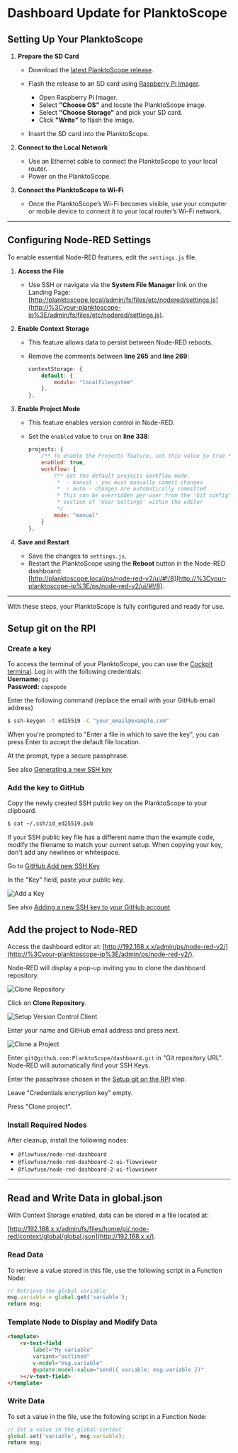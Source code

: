 # **Dashboard Update for PlanktoScope**

## **Setting Up Your PlanktoScope**

1. **Prepare the SD Card**

   * Download the [latest PlanktoScope release](https://github.com/PlanktoScope/PlanktoScope/releases).

   * Flash the release to an SD card using [Raspberry Pi Imager](https://www.raspberrypi.com/software/).

     * Open Raspberry Pi Imager.
     * Select **"Choose OS"** and locate the PlanktoScope image.
     * Select **"Choose Storage"** and pick your SD card.
     * Click **"Write"** to flash the image.

   * Insert the SD card into the PlanktoScope.

2. **Connect to the Local Network**

   * Use an Ethernet cable to connect the PlanktoScope to your local router.
   * Power on the PlanktoScope.

3. **Connect the PlanktoScope to Wi-Fi**

   * Once the PlanktoScope’s Wi-Fi becomes visible, use your computer or mobile device to connect it to your local router’s Wi-Fi network.

***

## **Configuring Node-RED Settings**

To enable essential Node-RED features, edit the `settings.js` file.

1. **Access the File**

   * Use SSH or navigate via the **System File Manager** link on the Landing Page:\
     [http://planktoscope.local/admin/fs/files/etc/nodered/settings.js](http://%3Cyour-planktoscope-ip%3E/admin/fs/files/etc/nodered/settings.js).

2. **Enable Context Storage**

   * This feature allows data to persist between Node-RED reboots.

   * Remove the comments between **line 265** and **line 269**:

     ```javascript
     contextStorage: {
         default: {
             module: "localfilesystem"
         },
     },
     ```

3. **Enable Project Mode**

   * This feature enables version control in Node-RED.

   * Set the `enabled` value to `true` on **line 338**:

     ```javascript
     projects: {
         /** To enable the Projects feature, set this value to true */
         enabled: true,
         workflow: {
             /** Set the default projects workflow mode.
              *  - manual - you must manually commit changes
              *  - auto - changes are automatically committed
              * This can be overridden per-user from the 'Git config'
              * section of 'User Settings' within the editor
              */
             mode: "manual"
         }
     },
     ```

4. **Save and Restart**

   * Save the changes to `settings.js`.
   * Restart the PlanktoScope using the **Reboot** button in the Node-RED dashboard:\
     [http://planktoscope.local/ps/node-red-v2/ui/#!/8](http://%3Cyour-planktoscope-ip%3E/ps/node-red-v2/ui/#!/8).

***

With these steps, your PlanktoScope is fully configured and ready for use.

## Setup git on the RPI

### Create a key

To access the terminal of your PlanktoScope, you can use the [Cockpit terminal](http://planktoscope.local/admin/cockpit/system/terminal). Log in with the following credentials:  
**Username:** `pi`  
**Password:** `copepode`


Enter the following command (replace the email with your GitHub email address)

```sh
$ ssh-keygen -t ed25519 -C "your_email@example.com"
```

When you're prompted to "Enter a file in which to save the key", you can press Enter to accept the default file location.

At the prompt, type a secure passphrase.

See also [Generating a new SSH key](https://docs.github.com/en/authentication/connecting-to-github-with-ssh/generating-a-new-ssh-key-and-adding-it-to-the-ssh-agent#generating-a-new-ssh-key)

### Add the key to GitHub

Copy the newly created SSH public key on the PlanktoScope to your clipboard.

```sh
$ cat ~/.ssh/id_ed25519.pub
```

If your SSH public key file has a different name than the example code, modify the filename to match your current setup. When copying your key, don't add any newlines or whitespace.

Go to [GitHub Add new SSH Key](https://github.com/settings/ssh/new)

In the "Key" field, paste your public key.

![Add a Key](img/add-ssh-key.png)

See also [Adding a new SSH key to your GitHub account](https://docs.github.com/en/authentication/connecting-to-github-with-ssh/adding-a-new-ssh-key-to-your-github-account#adding-a-new-ssh-key-to-your-account)

## **Add the project to Node-RED**

Access the dashboard editor at: [http://192.168.x.x/admin/ps/node-red-v2/](http://%3Cyour-planktoscope-ip%3E/admin/ps/node-red-v2/).

Node-RED will display a pop-up inviting you to clone the dashboard repository.

![Clone Repository](img/node-red-clone-repo.png)

Click on **Clone Repository**.

![Setup Version Control Client](img/setup-your-version-control-client.png)

Enter your name and GitHub email address and press next.

![Clone a Project](img/clone-a-project.png)

Enter `git@github.com:PlanktoScope/dashboard.git` in "Git repository URL". Node-RED will automatically find your SSH Keys.

Enter the passphrase chosen in the [Setup git on the RPI](#setup-git-on-the-rpi) step.

Leave "Credentials encryption key" empty.

Press "Clone project".

### **Install Required Nodes**

After cleanup, install the following nodes:

* `@flowfuse/node-red-dashboard`
* `@flowfuse/node-red-dashboard-2-ui-flowviewer`
* `@flowfuse/node-red-dashboard-2-ui-flowviewer`

***

## **Read and Write Data in global.json**

With Context Storage enabled, data can be stored in a file located at:

[http://192.168.x.x/admin/fs/files/home/pi/.node-red/context/global/global.json](http://192.168.x.x/).

### **Read Data**

To retrieve a value stored in this file, use the following script in a Function Node:

```javascript
// Retrieve the global variable
msg.variable = global.get('variable');
return msg;
```

### **Template Node to Display and Modify Data**

```html
<template>
    <v-text-field
        label="My variable"
        variant="outlined"
        v-model="msg.variable"
        @update:model-value="send({ variable: msg.variable })"
    ></v-text-field>
</template>
```

### **Write Data**

To set a value in the file, use the following script in a Function Node:

```javascript
// Set a value in the global context
global.set('variable', msg.variable);
return msg;
```

